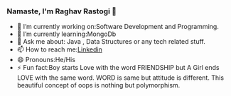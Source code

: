 ### Namaste, I'm Raghav Rastogi 👋

<!--
**raghav2404/raghav2404** is a ✨ _special_ ✨ repository because its `README.md` (this file) appears on your GitHub profile.
Here are some ideas to get you started:
-->
- 🔭 I’m currently working on:Software Development and Programming.
- 🌱 I’m currently learning:MongoDb
- 💬 Ask me about: Java , Data Structures or any tech related stuff.
- 📫 How to reach me:[Linkedin](https://www.linkedin.com/in/raghav-rastogi-306206197/)
- 😄 Pronouns:He/His
- ⚡ Fun fact:Boy starts Love with the word FRIENDSHIP but A Girl ends LOVE with the same word. WORD is same but attitude is different. This beautiful concept of oops is nothing but polymorphism.
                                    
      

